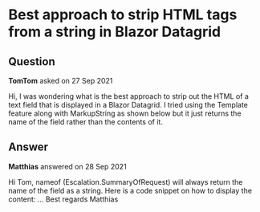# Best approach to strip HTML tags from a string in Blazor Datagrid

## Question

**TomTom** asked on 27 Sep 2021

Hi, I was wondering what is the best approach to strip out the HTML of a text field that is displayed in a Blazor Datagrid. I tried using the Template feature along with MarkupString as shown below but it just returns the name of the field rather than the contents of it. <TelerikGrid Data="Model.CurrentPageData" TotalCount="Model.TotalItemCount" OnRead="ReadItems" Pageable="true" PageSize="10" Groupable="true" Sortable="false">
<GridColumns>
<GridColumn Field="@(nameof(Escalation.EscalationId))" Title="Escalation ID" Width="120px" />
<GridColumn Field="@(nameof(Escalation.CaseType))" Title="Type" Width="120px" />
<GridColumn Field="@(nameof(Escalation.SummaryOfRequest))" Title="Request Summary" Width="120px" />
<Template>
@((MarkupString)( nameof (Escalation.SummaryOfRequest)))
</Template>
</GridColumn>
<GridColumn Field="@(nameof(Escalation.PrimaryBu))" Title="Primary BU" Width="120px" />
<GridColumn Field="@(nameof(Escalation.CreatedDate))" Title="Created" DisplayFormat="{0:dddd, dd MMM yyyy}" Width="120px" />
</GridColumns>
</TelerikGrid>

## Answer

**Matthias** answered on 28 Sep 2021

Hi Tom, nameof (Escalation.SummaryOfRequest) will always return the name of the field as a string. Here is a code snippet on how to display the content: ... <Template> var myHtml=(MarkupString) "<b>hello</b> <i>world</i>";
@myHtml; </Template> Best regards Matthias
